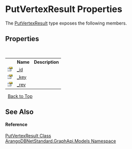 # PutVertexResult Properties
 

The <a href="144d5a88-a55a-a391-438c-8c46da460bbf">PutVertexResult</a> type exposes the following members.


## Properties
&nbsp;<table><tr><th></th><th>Name</th><th>Description</th></tr><tr><td>![Public property](media/pubproperty.gif "Public property")</td><td><a href="39c5654b-8ad9-0fe4-6b81-a2dbdbdfe672">_id</a></td><td /></tr><tr><td>![Public property](media/pubproperty.gif "Public property")</td><td><a href="84a050de-2012-ac23-a490-e62ea443e50b">_key</a></td><td /></tr><tr><td>![Public property](media/pubproperty.gif "Public property")</td><td><a href="5aa651e1-2039-4aff-9798-39b6acc51f8b">_rev</a></td><td /></tr></table>&nbsp;
<a href="#putvertexresult-properties">Back to Top</a>

## See Also


#### Reference
<a href="144d5a88-a55a-a391-438c-8c46da460bbf">PutVertexResult Class</a><br /><a href="6fb2338d-d8f7-f9c1-2056-1702fe9bf954">ArangoDBNetStandard.GraphApi.Models Namespace</a><br />